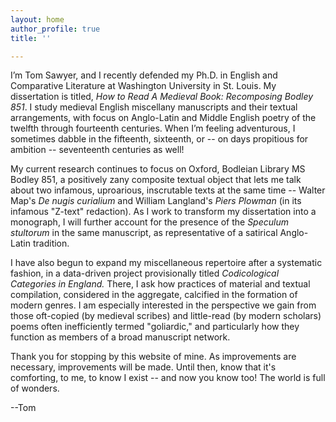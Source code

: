 ```yaml
---
layout: home
author_profile: true
title: ''

---
```

I’m Tom Sawyer, and I recently defended my Ph.D. in English and Comparative Literature at Washington University in St. Louis. My dissertation is titled, _How to Read A Medieval Book: Recomposing Bodley 851_. I study medieval English miscellany manuscripts and their textual arrangements, with focus on Anglo-Latin and Middle English poetry of the twelfth through fourteenth centuries. When I’m feeling adventurous, I sometimes dabble in the fifteenth, sixteenth, or -- on days propitious for ambition -- seventeenth centuries as well!

My current research continues to focus on Oxford, Bodleian Library MS Bodley 851, a positively zany composite textual object that lets me talk about two infamous, uproarious, inscrutable texts at the same time -- Walter Map's _De nugis curialium_ and William Langland's _Piers Plowman_ (in its infamous "Z-text" redaction). As I work to transform my dissertation into a monograph, I will further account for the presence of the _Speculum stultorum_ in the same manuscript, as representative of a satirical Anglo-Latin tradition.

I have also begun to expand my miscellaneous repertoire after a systematic fashion, in a data-driven project provisionally titled _Codicological Categories in England._ There, I ask how practices of material and textual compilation, considered in the aggregate, calcified in the formation of modern genres. I am especially interested in the perspective we gain from those oft-copied (by medieval scribes) and little-read (by modern scholars) poems often inefficiently termed "goliardic," and particularly how they function as members of a broad manuscript network.

Thank you for stopping by this website of mine. As improvements are necessary, improvements will be made. Until then, know that it's comforting, to me, to know I exist -- and now you know too! The world is full of wonders.

\--Tom